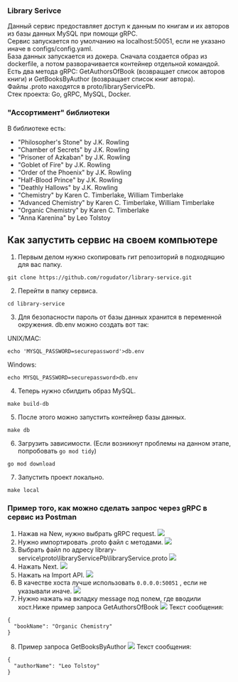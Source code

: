 ### Library Serivce
Данный сервис предоставляет доступ к данным по книгам и их авторов из базы данных MySQL при помощи gRPC.  
Сервис запускается по умолчанию на localhost:50051, если не указано иначе в configs/config.yaml.  
База данных запускается из докера. Сначала создается образ из dockerfile, а потом разворачивается контейнер отдельной командой.  
Есть два метода gRPC: GetAuthorsOfBook (возвращает список авторов книги) и GetBooksByAuthor (возвращает список книг автора).  
Файлы .proto находятся в proto/libraryServicePb.  
Стек проекта: Go, gRPC, MySQL, Docker.  
### "Ассортимент" библиотеки
В библиотеке есть:
- "Philosopher's Stone" by J.K. Rowling
- "Chamber of Secrets" by J.K. Rowling
- "Prisoner of Azkaban" by J.K. Rowling
- "Goblet of Fire" by J.K. Rowling
- "Order of the Phoenix" by J.K. Rowling
- "Half-Blood Prince" by J.K. Rowling
- "Deathly Hallows" by J.K. Rowling
- "Chemistry" by Karen C. Timberlake, William Timberlake
- "Advanced Chemistry" by Karen C. Timberlake, William Timberlake
- "Organic Chemistry" by Karen C. Timberlake
- "Anna Karenina" by Leo Tolstoy
## Как запустить сервис на своем компьютере
1. Первым делом нужно скопировать гит репозиторий в подходящию для вас папку.
```
git clone https://github.com/rogudator/library-service.git
```
2. Перейти в папку сервиса.
```
cd library-service
```
3. Для безопасности пароль от базы данных хранится в переменной окружения. db.env можно создать вот так:

UNIX/MAC: 
```
echo 'MYSQL_PASSWORD=securepassword'>db.env
```
Windows:
```
echo MYSQL_PASSWORD=securepassword>db.env
```
4. Теперь нужно сбилдить образ MySQL.
```
make build-db
```
5. После этого можно запустить контейнер базы данных.
```
make db
```
6. Загрузить зависимости. (Если возникнут проблемы на данном этапе, попробовать ```go mod tidy```)
```
go mod download
```
7. Запустить проект локально.
```
make local
```

### Пример того, как можно сделать запрос через gRPC в сервис из Postman
1. Нажав на New, нужно выбрать gRPC request.
![](assets/postman-0.png)
2. Нужно импортировать .proto файл с методами.
![](assets/postman-1.png)
3. Выбрать файл по адресу library-service\proto\libraryServicePb\libraryService.proto
![](assets/postman-2.png)
4. Нажать Next.
![](assets/postman-3.png)
5. Нажать на Import API.
![](assets/postman-4.png)
6. В качестве хоста лучше использовать ```0.0.0.0:50051``` , если не указывали иначе.
![](assets/postman-5.png)
7. Нужно нажать на вкладку message под полем, где вводили хост.Ниже пример запроса GetAuthorsOfBook
![](assets/postman-6.png)
Текст сообщения:
```
{
  "bookName": "Organic Chemistry"
}
```
8. Пример запроса GetBooksByAuthor
![](assets/postman-7.png)
Текст сообщения:
```
{
  "authorName": "Leo Tolstoy"
}
```
